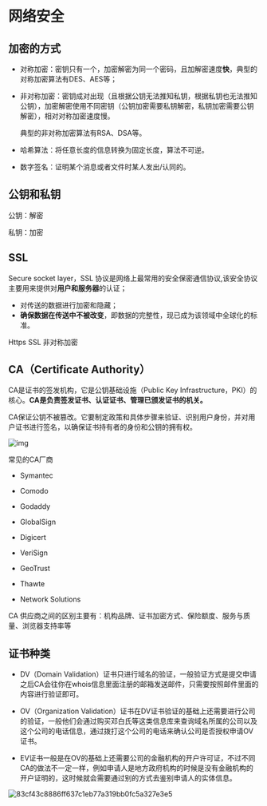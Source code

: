 # 网络安全

## 加密的方式

- 对称加密：密钥只有⼀个，加密解密为同⼀个密码，且加解密速度**快**，典型的对称加密算法有DES、AES等；

- ⾮对称加密：密钥成对出现（且根据公钥⽆法推知私钥，根据私钥也⽆法推知公钥），加密解密使⽤不同密钥（公钥加密需要私钥解密，私钥加密需要公钥解密），相对对称加密速度慢。

  典型的⾮对称加密算法有RSA、DSA等。

- 哈希算法：将任意长度的信息转换为固定长度，算法不可逆。

- 数字签名：证明某个消息或者文件时某人发出/认同的。



## 公钥和私钥

公钥：解密

私钥：加密

## SSL

Secure socket layer，SSL 协议是网络上最常用的安全保密通信协议,该安全协议主要用来提供对**用户和服务器**的认证；

- 对传送的数据进行加密和隐藏；
- **确保数据在传送中不被改变**，即数据的完整性，现已成为该领域中全球化的标准。

Https SSL 非对称加密



## CA（Certificate Authority）

CA是证书的签发机构，它是公钥基础设施（Public Key Infrastructure，PKI）的核心。**CA是负责签发证书、认证证书、管理已颁发证书的机关。**

CA保证公钥不被篡改。它要制定政策和具体步骤来验证、识别用户身份，并对用户证书进行签名，以确保证书持有者的身份和公钥的拥有权。

![img](H:\akane-note\💻计算机基础\images\TB1JNDiVNjaK1RjSZFAXXbdLFXa-796-76.png)

常见的CA厂商

- Symantec
- Comodo
- Godaddy
- GlobalSign
- Digicert
- VeriSign

- GeoTrust
- Thawte
- Network Solutions

 CA 供应商之间的区别主要有：机构品牌、证书加密方式、保险额度、服务与质量、浏览器支持率等

## 证书种类

- DV（Domain Validation）证书只进行域名的验证，一般验证方式是提交申请之后CA会往你在whois信息里面注册的邮箱发送邮件，只需要按照邮件里面的内容进行验证即可。

- OV（Organization Validation）证书在DV证书验证的基础上还需要进行公司的验证，一般他们会通过购买邓白氏等这类信息库来查询域名所属的公司以及这个公司的电话信息，通过拨打这个公司的电话来确认公司是否授权申请OV证书。

- EV证书一般是在OV的基础上还需要公司的金融机构的开户许可证，不过不同CA的做法不一定一样，例如申请人是地方政府机构的时候是没有金融机构的开户证明的，这时候就会需要通过别的方式去鉴别申请人的实体信息。

![83cf43c8886ff637c1eb77a319bb0fc5a327e3e5](H:\akane-note\💻计算机基础\images\83cf43c8886ff637c1eb77a319bb0fc5a327e3e5.jpeg)



